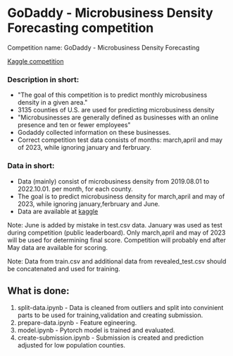 # GoDaddy - Microbusiness Density Forecasting competition 

Competition name: GoDaddy - Microbusiness Density Forecasting

[Kaggle competition](https://www.kaggle.com/competitions/godaddy-microbusiness-density-forecasting/overview) 

### Description in short:
  * "The goal of this competition is to predict monthly microbusiness density in a given area."
  * 3135 counties of U.S. are used for predicting microbusiness density
  * "Microbusinesses are generally defined as businesses with an online presence and ten or fewer employees"
  * Godaddy collected information on these businesses.
  * Correct competition test data consists of months: march,april and may of 2023, while ignoring january and ferbruary.
### Data in short:
  * Data (mainly) consist of microbusiness density from 2019.08.01 to 2022.10.01. per month, for each county.
  * The goal is to predict microbusiness density for march,april and may of 2023, while ignoring january,ferbruary and June.
  * Data are available at [kaggle](https://www.kaggle.com/competitions/godaddy-microbusiness-density-forecasting/data)
  
  Note: June is added by mistake in test.csv data. January was used as test during competition (public leaderboard). Only march,april and may of 2023 will be used for determining final score. Competition will probably end after May data are available for scoring.

  Note: Data from train.csv and additional data from revealed_test.csv should be concatenated and used for training.
## What is done:
  1. split-data.ipynb - Data is cleaned from outliers and split into convinient parts to be used for training,validation and creating submission.
  2. prepare-data.ipynb - Feature egineering.
  3. model.ipynb - Pytorch model is trained and evaluated.
  4. create-submission.ipynb - Submission is created and prediction adjusted for low population counties.
